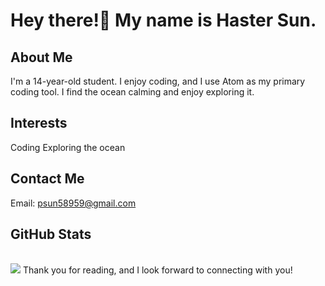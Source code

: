 # Hey there!👋 My name is Haster Sun.
## About Me
I'm a 14-year-old student.
I enjoy coding, and I use Atom as my primary coding tool.
I find the ocean calming and enjoy exploring it.
## Interests
Coding
Exploring the ocean
## Contact Me
Email: psun58959@gmail.com
<br>
## GitHub Stats
<br>
<img src="https://github-readme-stats.vercel.app/api?username=Hastersun&show_icons=true&icon_color=CE1D2D&text_color=718096&bg_color=ffffff&hide_title=true" />
Thank you for reading, and I look forward to connecting with you!
